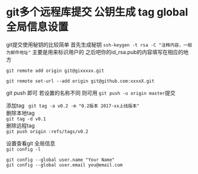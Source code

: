 # git多个远程库提交 公钥生成 tag global全局信息设置

git提交使用秘钥的比较简单
首先生成秘钥
`ssh-keygen -t rsa -C "注释内容，一般为邮件地址"` 主要是用来标识用户的
之后吧你的id_rsa.pub的内容填写在相应的地方

`git remote add origin git@gixxxxx.git`

`git remote set-url --add origin git@github.com:xxxxX.git`

git push 即可
若设置的名称不同 则可用 `git push -u origin master`提交

添加tag
` git tag -a v0.2 -m "0.2版本 2017-xx上线版本"`  
删除本地tag  
`git tag -d v0.1`  
删除远程tag  
`git push origin :refs/tags/v0.2`  

设置查看git 全局信息  
`git config -l`

`git config --global user.name "Your Name"`  
`git config --global user.email you@email.com`  

